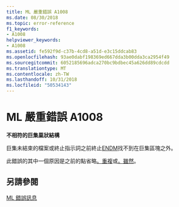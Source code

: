 ```yaml
---
title: ML 嚴重錯誤 A1008
ms.date: 08/30/2018
ms.topic: error-reference
f1_keywords:
- A1008
helpviewer_keywords:
- A1008
ms.assetid: fe592f9d-c37b-4cd8-a51d-e3c15ddcab83
ms.openlocfilehash: 93ae0dabf198369ed667dda3b00dda3ca2954f49
ms.sourcegitcommit: 6052185696adca270bc9bdbec45a626dd89cdcdd
ms.translationtype: MT
ms.contentlocale: zh-TW
ms.lasthandoff: 10/31/2018
ms.locfileid: "50534143"
---
```

# <a name="ml-fatal-error-a1008"></a>ML 嚴重錯誤 A1008

**不相符的巨集巢狀結構**

巨集未結束的檔案或終止指示詞之前終止[ENDM](../../assembler/masm/endm.md)找不到在巨集區塊之外。

此錯誤的其中一個原因是之前的點省略[。重複](../../assembler/masm/dot-repeat.md)或[。雖然](../../assembler/masm/dot-while.md)。

## <a name="see-also"></a>另請參閱

[ML 錯誤訊息](../../assembler/masm/ml-error-messages.md)<br/>
